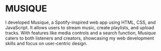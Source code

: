 # MUSIQUE
I developed Musique, a Spotify-inspired web app using HTML, CSS, and JavaScript. It allows users to stream music, create playlists, and upload tracks. With features like media controls and a search function, Musique caters to both listeners and creators, showcasing my web development skills and focus on user-centric design.
